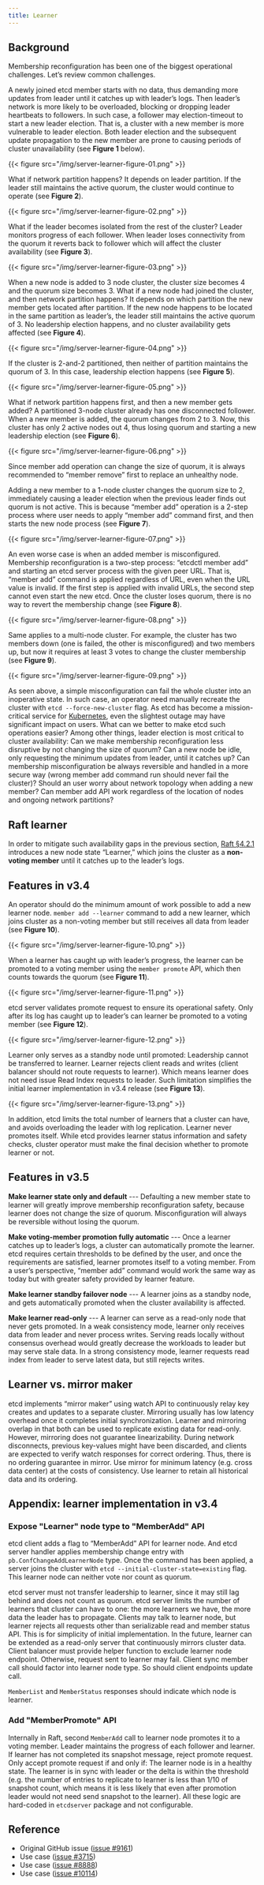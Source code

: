 ```yaml
---
title: Learner
---
```


## Background

Membership reconfiguration has been one of the biggest operational challenges. Let’s review common challenges.

A newly joined etcd member starts with no data, thus demanding more updates from leader until it catches up with leader’s logs. Then leader’s network is more likely to be overloaded, blocking or dropping leader heartbeats to followers. In such case, a follower may election-timeout to start a new leader election. That is, a cluster with a new member is more vulnerable to leader election. Both leader election and the subsequent update propagation to the new member are prone to causing periods of cluster unavailability (see **Figure 1** below).

{{< figure src="/img/server-learner-figure-01.png" >}}

What if network partition happens? It depends on leader partition. If the leader still maintains the active quorum, the cluster would continue to operate (see **Figure 2**).

{{< figure src="/img/server-learner-figure-02.png" >}}

What if the leader becomes isolated from the rest of the cluster? Leader monitors progress of each follower. When leader loses connectivity from the quorum it reverts back to follower which will affect the cluster availability (see **Figure 3**).

{{< figure src="/img/server-learner-figure-03.png" >}}

When a new node is added to 3 node cluster, the cluster size becomes 4 and the quorum size becomes 3. What if a new node had joined the cluster, and then network partition happens? It depends on which partition the new member gets located after partition. If the new node happens to be located in the same partition as leader’s, the leader still maintains the active quorum of 3. No leadership election happens, and no cluster availability gets affected (see **Figure 4**).

{{< figure src="/img/server-learner-figure-04.png" >}}

If the cluster is 2-and-2 partitioned, then neither of partition maintains the quorum of 3. In this case, leadership election happens (see **Figure 5**).

{{< figure src="/img/server-learner-figure-05.png" >}}

What if network partition happens first, and then a new member gets added? A partitioned 3-node cluster already has one disconnected follower. When a new member is added, the quorum changes from 2 to 3. Now, this cluster has only 2 active nodes out 4, thus losing quorum and starting a new leadership election (see **Figure 6**).

{{< figure src="/img/server-learner-figure-06.png" >}}

Since member add operation can change the size of quorum, it is always recommended to “member remove” first to replace an unhealthy node.

Adding a new member to a 1-node cluster changes the quorum size to 2, immediately causing a leader election when the previous leader finds out quorum is not active. This is because “member add” operation is a 2-step process where user needs to apply “member add” command first, and then starts the new node process (see **Figure 7**).

{{< figure src="/img/server-learner-figure-07.png" >}}

An even worse case is when an added member is misconfigured. Membership reconfiguration is a two-step process: “etcdctl member add” and starting an etcd server process with the given peer URL. That is, “member add” command is applied regardless of URL, even when the URL value is invalid. If the first step is applied with invalid URLs, the second step cannot even start the new etcd. Once the cluster loses quorum, there is no way to revert the membership change (see **Figure 8**).

{{< figure src="/img/server-learner-figure-08.png" >}}

Same applies to a multi-node cluster. For example, the cluster has two members down (one is failed, the other is misconfigured) and two members up, but now it requires at least 3 votes to change the cluster membership (see **Figure 9**).

{{< figure src="/img/server-learner-figure-09.png" >}}

As seen above, a simple misconfiguration can fail the whole cluster into an inoperative state. In such case, an operator need manually recreate the cluster with `etcd --force-new-cluster` flag. As etcd has become a mission-critical service for [Kubernetes](https://kubernetes.io), even the slightest outage may have significant impact on users. What can we better to make etcd such operations easier? Among other things, leader election is most critical to cluster availability: Can we make membership reconfiguration less disruptive by not changing the size of quorum? Can a new node be idle, only requesting the minimum updates from leader, until it catches up? Can membership misconfiguration be always reversible and handled in a more secure way (wrong member add command run should never fail the cluster)? Should an user worry about network topology when adding a new member? Can member add API work regardless of the location of nodes and ongoing network partitions?

## Raft learner

In order to mitigate such availability gaps in the previous section, [Raft §4.2.1](https://ramcloud.stanford.edu/~ongaro/thesis.pdf) introduces a new node state “Learner,” which joins the cluster as a **non-voting member** until it catches up to the leader’s logs.

## Features in v3.4

An operator should do the minimum amount of work possible to add a new learner node. `member add --learner` command to add a new learner, which joins cluster as a non-voting member but still receives all data from leader (see **Figure 10**).

{{< figure src="/img/server-learner-figure-10.png" >}}

When a learner has caught up with leader’s progress, the learner can be promoted to a voting member using the `member promote` API, which then counts towards the quorum (see **Figure 11**).

{{< figure src="/img/server-learner-figure-11.png" >}}

etcd server validates promote request to ensure its operational safety. Only after its log has caught up to leader’s can learner be promoted to a voting member (see **Figure 12**).

{{< figure src="/img/server-learner-figure-12.png" >}}

Learner only serves as a standby node until promoted: Leadership cannot be transferred to learner. Learner rejects client reads and writes (client balancer should not route requests to learner). Which means learner does not need issue Read Index requests to leader. Such limitation simplifies the initial learner implementation in v3.4 release (see **Figure 13**).

{{< figure src="/img/server-learner-figure-13.png" >}}

In addition, etcd limits the total number of learners that a cluster can have, and avoids overloading the leader with log replication. Learner never promotes itself. While etcd provides learner status information and safety checks, cluster operator must make the final decision whether to promote learner or not.

## Features in v3.5

**Make learner state only and default** --- Defaulting a new member state to learner will greatly improve membership reconfiguration safety, because learner does not change the size of quorum. Misconfiguration will always be reversible without losing the quorum.

**Make voting-member promotion fully automatic** --- Once a learner catches up to leader’s logs, a cluster can automatically promote the learner. etcd requires certain thresholds to be defined by the user, and once the requirements are satisfied, learner promotes itself to a voting member. From a user’s perspective, “member add” command would work the same way as today but with greater safety provided by learner feature.

**Make learner standby failover node** --- A learner joins as a standby node, and gets automatically promoted when the cluster availability is affected.

**Make learner read-only** --- A learner can serve as a read-only node that never gets promoted. In a weak consistency mode, learner only receives data from leader and never process writes. Serving reads locally without consensus overhead would greatly decrease the workloads to leader but may serve stale data. In a strong consistency mode, learner requests read index from leader to serve latest data, but still rejects writes.

## Learner vs. mirror maker

etcd implements “mirror maker” using watch API to continuously relay key creates and updates to a separate cluster. Mirroring usually has low latency overhead once it completes initial synchronization. Learner and mirroring overlap in that both can be used to replicate existing data for read-only. However, mirroring does not guarantee linearizability. During network disconnects, previous key-values might have been discarded, and clients are expected to verify watch responses for correct ordering. Thus, there is no ordering guarantee in mirror. Use mirror for minimum latency (e.g. cross data center) at the costs of consistency. Use learner to retain all historical data and its ordering.

## Appendix: learner implementation in v3.4

### Expose "Learner" node type to "MemberAdd" API

etcd client adds a flag to “MemberAdd” API for learner node. And etcd server handler applies membership change entry with `pb.ConfChangeAddLearnerNode` type. Once the command has been applied, a server joins the cluster with `etcd --initial-cluster-state=existing` flag. This learner node can neither vote nor count as quorum.

etcd server must not transfer leadership to learner, since it may still lag behind and does not count as quorum. etcd server limits the number of learners that cluster can have to one: the more learners we have, the more data the leader has to propagate. Clients may talk to learner node, but learner rejects all requests other than serializable read and member status API. This is for simplicity of initial implementation. In the future, learner can be extended as a read-only server that continuously mirrors cluster data. Client balancer must provide helper function to exclude learner node endpoint. Otherwise, request sent to learner may fail. Client sync member call should factor into learner node type. So should client endpoints update call.

`MemberList` and `MemberStatus` responses should indicate which node is learner.

### Add "MemberPromote" API

Internally in Raft, second `MemberAdd` call to learner node promotes it to a voting member. Leader maintains the progress of each follower and learner. If learner has not completed its snapshot message, reject promote request. Only accept promote request if and only if: The learner node is in a healthy state. The learner is in sync with leader or the delta is within the threshold (e.g. the number of entries to replicate to learner is less than 1/10 of snapshot count, which means it is less likely that even after promotion leader would not need send snapshot to the learner). All these logic are hard-coded in `etcdserver` package and not configurable.

## Reference

* Original GitHub issue ([issue #9161](https://github.com/etcd-io/etcd/issues/9161))
* Use case ([issue #3715](https://github.com/etcd-io/etcd/issues/3715))
* Use case ([issue #8888](https://github.com/etcd-io/etcd/issues/8888))
* Use case ([issue #10114](https://github.com/etcd-io/etcd/issues/10114))

